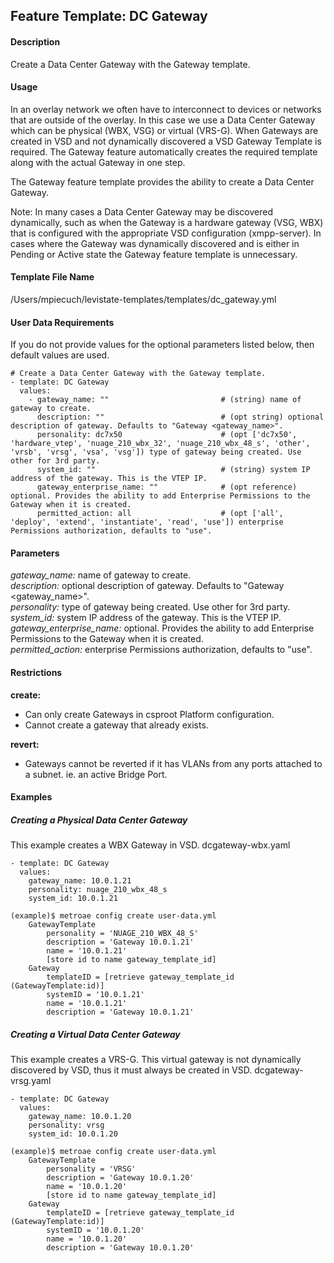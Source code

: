 ## Feature Template: DC Gateway
#### Description
Create a Data Center Gateway with the Gateway template.

#### Usage
In an overlay network we often have to interconnect to devices or networks that are outside of the overlay. In this case we use a Data Center Gateway which can be physical (WBX, VSG) or virtual (VRS-G). When Gateways are created in VSD and not dynamically discovered a VSD Gateway Template is required. The Gateway feature automatically creates the required template along with the actual Gateway in one step.

The Gateway feature template provides the ability to create a Data Center Gateway.

Note: In many cases a Data Center Gateway may be discovered dynamically, such as when the Gateway is a hardware gateway (VSG, WBX) that is configured with the appropriate VSD configuration (xmpp-server). In cases where the Gateway was dynamically discovered and is either in Pending or Active state the Gateway feature template is unnecessary.

#### Template File Name
/Users/mpiecuch/levistate-templates/templates/dc_gateway.yml

#### User Data Requirements
If you do not provide values for the optional parameters listed below, then default values are used.

```
# Create a Data Center Gateway with the Gateway template.
- template: DC Gateway
  values:
    - gateway_name: ""                         # (string) name of gateway to create.
      description: ""                          # (opt string) optional description of gateway. Defaults to "Gateway <gateway_name>".
      personality: dc7x50                      # (opt ['dc7x50', 'hardware_vtep', 'nuage_210_wbx_32', 'nuage_210_wbx_48_s', 'other', 'vrsb', 'vrsg', 'vsa', 'vsg']) type of gateway being created. Use other for 3rd party.
      system_id: ""                            # (string) system IP address of the gateway. This is the VTEP IP.
      gateway_enterprise_name: ""              # (opt reference) optional. Provides the ability to add Enterprise Permissions to the Gateway when it is created.
      permitted_action: all                    # (opt ['all', 'deploy', 'extend', 'instantiate', 'read', 'use']) enterprise Permissions authorization, defaults to "use".

```

#### Parameters
*gateway_name:* name of gateway to create.<br>
*description:* optional description of gateway. Defaults to "Gateway <gateway_name>".<br>
*personality:* type of gateway being created. Use other for 3rd party.<br>
*system_id:* system IP address of the gateway. This is the VTEP IP.<br>
*gateway_enterprise_name:* optional. Provides the ability to add Enterprise Permissions to the Gateway when it is created.<br>
*permitted_action:* enterprise Permissions authorization, defaults to "use".<br>


#### Restrictions
**create:**
* Can only create Gateways in csproot Platform configuration.
* Cannot create a gateway that already exists.

**revert:**
* Gateways cannot be reverted if it has VLANs from any ports attached to a subnet. ie. an active Bridge Port.

#### Examples

##### Creating a Physical Data Center Gateway
This example creates a WBX Gateway in VSD. dcgateway-wbx.yaml
```
- template: DC Gateway
  values:
    gateway_name: 10.0.1.21
    personality: nuage_210_wbx_48_s
    system_id: 10.0.1.21

```
```
(example)$ metroae config create user-data.yml
    GatewayTemplate
        personality = 'NUAGE_210_WBX_48_S'
        description = 'Gateway 10.0.1.21'
        name = '10.0.1.21'
        [store id to name gateway_template_id]
    Gateway
        templateID = [retrieve gateway_template_id (GatewayTemplate:id)]
        systemID = '10.0.1.21'
        name = '10.0.1.21'
        description = 'Gateway 10.0.1.21'

```

##### Creating a Virtual Data Center Gateway
This example creates a VRS-G. This virtual gateway is not dynamically discovered by VSD, thus it must always be created in VSD.  dcgateway-vrsg.yaml
```
- template: DC Gateway
  values:
    gateway_name: 10.0.1.20
    personality: vrsg
    system_id: 10.0.1.20

```
```
(example)$ metroae config create user-data.yml
    GatewayTemplate
        personality = 'VRSG'
        description = 'Gateway 10.0.1.20'
        name = '10.0.1.20'
        [store id to name gateway_template_id]
    Gateway
        templateID = [retrieve gateway_template_id (GatewayTemplate:id)]
        systemID = '10.0.1.20'
        name = '10.0.1.20'
        description = 'Gateway 10.0.1.20'

```
